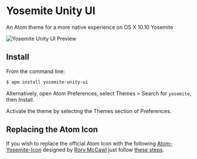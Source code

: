 # Yosemite Unity UI

An Atom theme for a more native experience on OS X 10.10 Yosemite

![Yosemite Unity UI Preview](https://raw.github.com/k9ordon/yosemite-unity-ui/master/preview.png)

## Install

From the command line:

```bash
$ apm install yosemite-unity-ui
```

Alternatively, open Atom Preferences, select Themes > Search for `yosemite`,
then Install.

Activate the theme by selecting the Themes section of Preferences.

## Replacing the Atom Icon
If you wish to replace the official Atom Icon with the following [Atom-Yosemite-Icon](https://dribbble.com/shots/1590423-Atom-Yosemite-Icon
) designed by [Rory McCawl](twitter.com/rmccawl) just follow [these steps](icons/icon-install.md).
